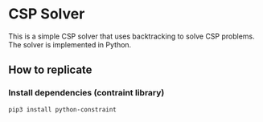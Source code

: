 # CSP Solver
This is a simple CSP solver that uses backtracking to solve CSP problems. The solver is implemented in Python.
## How to replicate
### Install dependencies (contraint library)
```bash
pip3 install python-constraint
```